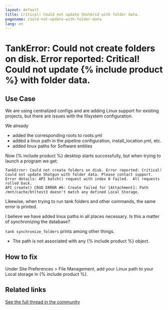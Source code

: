 ```yaml
---
layout: default
title: Critical! Could not update ShotGrid with folder data.
pagename: could-not-update-with-folder-data
lang: en
---
```


# TankError: Could not create folders on disk. Error reported: Critical! Could not update {% include product %} with folder data.

## Use Case

We are using centralized configs and are adding Linux support for existing projects, but there are issues with the filsystem configuration.

We already

- added the corresponding roots to roots.yml
- added a linux path in the pipeline configuration, install_location.yml, etc.
- added linux paths for Software entities

Now {% include product %} desktop starts successfully, but when trying to launch a program we get:

```
TankError: Could not create folders on disk. Error reported: Critical! Could not update Shotgun with folder data. Please contact support. Error details: API batch() request with index 0 failed.  All requests rolled back.
API create() CRUD ERROR #6: Create failed for [Attachment]: Path /mnt/cache/btltest3 doesn't match any defined Local Storage.
```

Likewise, when trying to run tank folders and other commands, the same error is printed.

I believe we have added linux paths in all places necessary. Is this a matter of synchronizing the database?

`tank synchronize_folders` prints among other things.

- The path is not associated with any {% include product %} object.

## How to fix

Under Site Preferences > File Management, add your Linux path to your Local storage in {% include product %}.


## Related links

[See the full thread in the community](https://community.shotgridsoftware.com/t/first-time-setting-up-shotgun-and-i-have-this-error/9384)